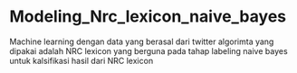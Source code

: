 # Modeling_Nrc_lexicon_naive_bayes
Machine learning dengan data yang berasal dari twitter 
algorimta yang dipakai adalah NRC lexicon yang berguna pada tahap labeling
naive bayes untuk kalsifikasi hasil dari NRC lexicon
